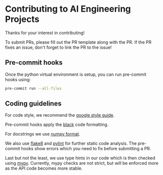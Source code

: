 # Contributing to AI Engineering Projects

Thanks for your interest in contributing!

To submit PRs, please fill out the PR template along with the PR. If the PR
fixes an issue, don't forget to link the PR to the issue!

## Pre-commit hooks

Once the python virtual environment is setup, you can run pre-commit hooks using:

```bash
pre-commit run --all-files
```

## Coding guidelines

For code style, we recommend the [google style guide](https://google.github.io/styleguide/pyguide.html).

Pre-commit hooks apply the [black](https://black.readthedocs.io/en/stable/the_black_code_style/current_style.html)
code formatting.

For docstrings we use [numpy format](https://numpydoc.readthedocs.io/en/latest/format.html).

We also use [flake8](https://flake8.pycqa.org/en/latest/) and [pylint](https://pylint.pycqa.org/en/stable/)
for further static code analysis. The pre-commit hooks show errors which you need
to fix before submitting a PR.

Last but not the least, we use type hints in our code which is then checked using
[mypy](https://mypy.readthedocs.io/en/stable/). Currently, mypy checks are not
strict, but will be enforced more as the API code becomes more stable.
